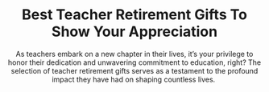 ---
layout: post
title: Best Teacher Retirement Gifts To Show Your Appreciation
subtitle: As teachers embark on a new chapter in their lives, it’s your privilege to honor their dedication and unwavering commitment to education, right? The selection of teacher retirement gifts serves as a testament to the profound impact they have had on shaping countless lives.&nbsp;
header-img: "img/post/2023/09/copied/Teacher-Retirement-Gifts-1.jpg"
header-style: text
permalink: "/teacher-retirement-gifts/"
catalog: true
tags:
  - Recipients 
  - Men
---       